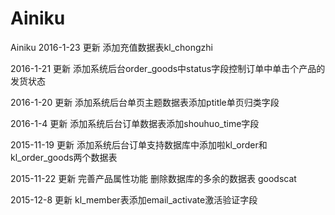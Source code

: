 # Ainiku
Ainiku
2016-1-23   更新
添加充值数据表kl_chongzhi

2016-1-21   更新
添加系统后台order_goods中status字段控制订单中单击个产品的发货状态

2016-1-20   更新
添加系统后台单页主题数据表添加ptitle单页归类字段

2016-1-4   更新
添加系统后台订单数据表添加shouhuo_time字段

2015-11-19   更新
添加系统后台订单支持数据库中添加啦kl_order和kl_order_goods两个数据表

2015-11-22  更新
完善产品属性功能 删除数据库的多余的数据表 goodscat

2015-12-8   更新
kl_member表添加email_activate激活验证字段